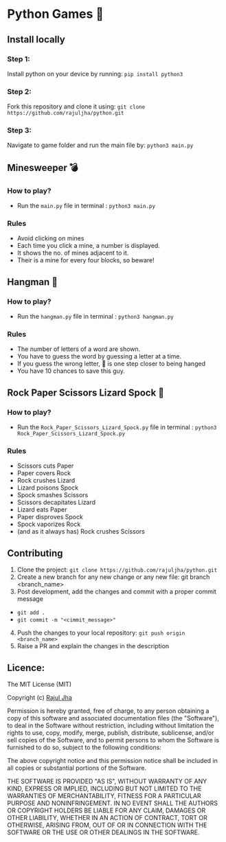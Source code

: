 # Python Games :snake:
## Install locally
### Step 1:
Install python on your device by running:
`pip install python3`

### Step 2:
Fork this repository and clone it using:
`git clone https://github.com/rajuljha/python.git`
 
### Step 3:
Navigate to game folder and run the main file by:
`python3 main.py`



## Minesweeper :bomb:
### How to play?
- Run the `main.py` file in terminal : 
`python3 main.py`
### Rules
- Avoid clicking on mines
- Each time you click a mine, a number is displayed.
- It shows the no. of mines adjacent to it.
- Their is a mine for every four blocks, so beware!


## Hangman :japanese_goblin:
### How to play?
- Run the `hangman.py` file in terminal : 
`python3 hangman.py`
### Rules
- The number of letters of a word are shown.
- You have to guess the word by guessing a letter at a time.
- If you guess the wrong letter, :japanese_goblin: is one step closer to being hanged
- You have 10 chances to save this guy.


## Rock Paper Scissors Lizard Spock :vulcan_salute:
### How to play?
- Run the `Rock_Paper_Scissors_Lizard_Spock.py` file in terminal : 
`python3 Rock_Paper_Scissors_Lizard_Spock.py`
### Rules
* Scissors cuts Paper
* Paper covers Rock
* Rock crushes Lizard
* Lizard poisons Spock
* Spock smashes Scissors
* Scissors decapitates Lizard
* Lizard eats Paper
* Paper disproves Spock
* Spock vaporizes Rock
* (and as it always has) Rock crushes Scissors



## Contributing
1. Clone the project:
`git clone https://github.com/rajuljha/python.git`
2. Create a new branch for any new change or any new file:
git branch <branch_name>
3. Post development, add the changes and commit with a proper commit message
- `git add .`
- `git commit -m "<cimmit_message>"`
4. Push the changes to your local repository:
`git push origin <branch_name>`
5. Raise a PR and explain the changes in the description



## Licence:
The MIT License (MIT)

Copyright (c) [Rajul Jha](rajuljha49@gmail.com)

Permission is hereby granted, free of charge, to any person obtaining a
copy of this software and associated documentation files (the
"Software"), to deal in the Software without restriction, including
without limitation the rights to use, copy, modify, merge, publish,
distribute, sublicense, and/or sell copies of the Software, and to
permit persons to whom the Software is furnished to do so, subject to
the following conditions:

The above copyright notice and this permission notice shall be included
in all copies or substantial portions of the Software.

THE SOFTWARE IS PROVIDED "AS IS", WITHOUT WARRANTY OF ANY KIND, EXPRESS
OR IMPLIED, INCLUDING BUT NOT LIMITED TO THE WARRANTIES OF
MERCHANTABILITY, FITNESS FOR A PARTICULAR PURPOSE AND NONINFRINGEMENT.
IN NO EVENT SHALL THE AUTHORS OR COPYRIGHT HOLDERS BE LIABLE FOR ANY
CLAIM, DAMAGES OR OTHER LIABILITY, WHETHER IN AN ACTION OF CONTRACT,
TORT OR OTHERWISE, ARISING FROM, OUT OF OR IN CONNECTION WITH THE
SOFTWARE OR THE USE OR OTHER DEALINGS IN THE SOFTWARE.
